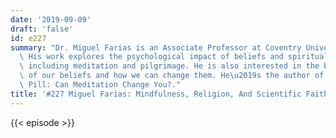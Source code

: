 ```yaml
---
date: '2019-09-09'
draft: 'false'
id: e227
summary: "Dr. Miguel Farias is an Associate Professor at Coventry University, UK.\
  \ His work explores the psychological impact of beliefs and spiritual practices,\
  \ including meditation and pilgrimage. He is also interested in the biological roots\
  \ of our beliefs and how we can change them. He\u2019s the author of The Buddha\
  \ Pill: Can Meditation Change You?."
title: '#227 Miguel Farias: Mindfulness, Religion, And Scientific Faith'
---
```

{{< episode >}}
